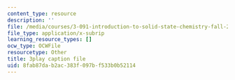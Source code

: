 ```yaml
---
content_type: resource
description: ''
file: /media/courses/3-091-introduction-to-solid-state-chemistry-fall-2018/8fab87dab2ac383f097bf533b0b52114_5i4fd-BhAt0.srt
file_type: application/x-subrip
learning_resource_types: []
ocw_type: OCWFile
resourcetype: Other
title: 3play caption file
uid: 8fab87da-b2ac-383f-097b-f533b0b52114
---
```

